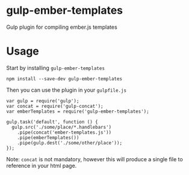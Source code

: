 gulp-ember-templates
====================

Gulp plugin for compiling ember.js templates

Usage
====================

Start by installing ```gulp-ember-templates```

```npm install --save-dev gulp-ember-templates```

Then you can use the plugin in your ```gulpfile.js```

```
var gulp = require('gulp');
var concat = require('gulp-concat');
var emberTemplates = require('gulp-ember-templates');

gulp.task('default', function () {
  gulp.src('./some/place/*.handlebars')
    .pipe(concat('ember-templates.js'))
    .pipe(emberTemplates())
    .pipe(gulp.dest('./some/other/place'));
});
```
Note: ```concat``` is not mandatory, however this will produce a single file
to reference in your html page.

